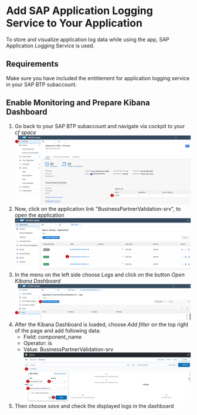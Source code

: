 # Add SAP Application Logging Service to Your Application

To store and visualize application log data while using the app, SAP Application Logging Service is used.

## Requirements
Make sure you have included the entitlement for application logging service in your SAP BTP subaccount.

## Enable Monitoring and Prepare Kibana Dashboard

1. Go back to your SAP BTP subaccount and navigate via cockpit to your *cf space*
     ![Navigate to space](./images/app-log-1.png)
2. Now, click on the application link "BusinessPartnerValidation-srv", to open the application
     ![Open application](./images/app-log-2.png)
3. In the menu on the left side choose *Logs* and click on the button *Open Kibana Dashboard*
    ![Open Kibana Dashboard](./images/app-log-3.png)
4. After the Kibana Dashboard is loaded, choose *Add filter* on the top right of the page and add following data:
    - Field: component_name
    - Operator: is
    - Value: BusinessPartnerValidation-srv
    ![Add filter to dashboard](./images/app-log-4.png)
5. Then choose *save* and check the displayed logs in the dashboard
